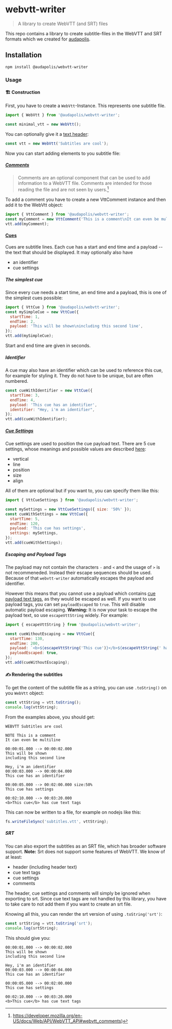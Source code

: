 # webvtt-writer

> A library to create WebVTT (and SRT) files

This repo contains a library to create subtitle-files in the WebVTT and SRT formats which we created for
[audapolis](https://github.com/audapolis/audapolis).

## Installation

```shell
npm install @audapolis/webvtt-writer
```

### Usage

#### 🏗️ Construction

First, you have to create a `WebVtt`-Instance.
This represents one subtitle file.

```js
import { WebVtt } from '@audapolis/webvtt-writer';

const minimal_vtt = new WebVtt();
```

You can optionally give it a [text header](https://developer.mozilla.org/en-US/docs/Web/API/WebVTT_API#webvtt_body):

```js
const vtt = new WebVtt('Subtitles are cool');
```

Now you can start adding elements to you subtitle file:

##### [Comments](https://developer.mozilla.org/en-US/docs/Web/API/WebVTT_API#webvtt_comments)

> Comments are an optional component that can be used to add information to a WebVTT file. Comments are intended for those reading the file and are not seen by users.[^mdn_comments]
>
> [^mdn_comments]: https://developer.mozilla.org/en-US/docs/Web/API/WebVTT_API#webvtt_comments)

To add a comment you have to create a new VttComment instance and then add it to the WebVtt object:

```js
import { VttComment } from '@audapolis/webvtt-writer';
const myComment = new VttComment('This is a comment\nIt can even be multiline');
vtt.add(myComment);
```

#### [Cues](https://developer.mozilla.org/en-US/docs/Web/API/WebVTT_API#webvtt_cues)

Cues are subtitle lines.
Each cue has a start and end time and a payload -- the text that should be displayed.
It may optionally also have

- an identifier
- cue settings

##### The simplest cue

Since every cue needs a start time, an end time and a payload, this is one of the simplest cues possible:

```js
import { VttCue } from '@audapolis/webvtt-writer';
const mySimpleCue = new VttCue({
  startTime: 1,
  endTime: 2,
  payload: 'This will be shown\nincluding this second line',
});
vtt.add(mySimpleCue);
```

Start and end time are given in seconds.

##### Identifier

A cue may also have an identifier which can be used to reference this cue, for example for styling it.
They do not have to be unique, but are often numbered.

```js
const cueWithIdentifier = new VttCue({
  startTime: 3,
  endTime: 4,
  payload: 'This cue has an identifier',
  identifier: "Hey, i'm an identifier",
});
vtt.add(cueWithIdentifier);
```

##### [Cue Settings](https://developer.mozilla.org/en-US/docs/Web/API/WebVTT_API#cue_settings)

Cue settings are used to position the cue payload text.
There are 5 cue settings, whose meanings and possible values are described [here](https://developer.mozilla.org/en-US/docs/Web/API/WebVTT_API#cue_settings):

- vertical
- line
- position
- size
- align

All of them are optional but if you want to, you can specify them like this:

```js
import { VttCueSettings } from '@audapolis/webvtt-writer';

const mySettings = new VttCueSettings({ size: '50%' });
const cueWithSettings = new VttCue({
  startTime: 5,
  endTime: 120,
  payload: 'This cue has settings',
  settings: mySettings,
});
vtt.add(cueWithSettings);
```

##### Escaping and Payload Tags

The payload may not contain the characters `-` and `<` and the usage of `>` is not recommeneded. Instead their escape
sequences should be used. Because of that `webvtt-writer` automatically escapes the payload and identifier.

However this means that you cannot use a payload which contains [cue payload text tags](https://developer.mozilla.org/en-US/docs/Web/API/WebVTT_API#cue_payload_text_tags),
as they would be escaped as well.
If you want to use payload tags, you can set `payloadEscaped` to `true`. This will disable automatic payload escaping.
**Warning:** It is now your task to escape the payload text, so use `escapeVttString` widely.
For example:

```js
import { escapeVttString } from '@audapolis/webvtt-writer';

const cueWithoutEscaping = new VttCue({
  startTime: 130,
  endTime: 200,
  payload: `<b>${escapeVttString('This cue')}</b>${escapeVttString(' has cue text tags')}`,
  payloadEscaped: true,
});
vtt.add(cueWithoutEscaping);
```

#### ✍️ Rendering the subtitles

To get the content of the subtitle file as a string, you can use `.toString()` on you `WebVtt` object:

```js
const vttString = vtt.toString();
console.log(vttString);
```

From the examples above, you should get:

```
WEBVTT Subtitles are cool

NOTE This is a comment
It can even be multiline

00:00:01.000 --> 00:00:02.000
This will be shown
including this second line

Hey, i'm an identifier
00:00:03.000 --> 00:00:04.000
This cue has an identifier

00:00:05.000 --> 00:02:00.000 size:50%
This cue has settings

00:02:10.000 --> 00:03:20.000
<b>This cue</b> has cue text tags
```

This can now be written to a file, for example on nodejs like this:

```js
fs.writeFileSync('subtitles.vtt', vttString);
```

##### SRT

You can also export the subtitles as an SRT file, which has broader software support.
**Note:** Srt does not support some features of WebVTT. We know of at least:

- header (including header text)
- cue text tags
- cue settings
- comments

The header, cue settings and comments will simply be ignored when exporting to srt.
Since cue text tags are not handled by this library, you have to take care to not add them if you want to create an srt
file.

Knowing all this, you can render the srt version of using `.toString('srt')`:

```js
const srtString = vtt.toString('srt');
console.log(srtString);
```

This should give you:

```
00:00:01.000 --> 00:00:02.000
This will be shown
including this second line

Hey, i'm an identifier
00:00:03.000 --> 00:00:04.000
This cue has an identifier

00:00:05.000 --> 00:02:00.000
This cue has settings

00:02:10.000 --> 00:03:20.000
<b>This cue</b> has cue text tags
```
